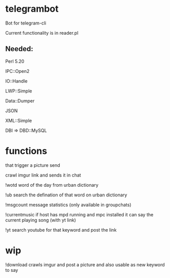 telegrambot
===========

Bot for telegram-cli

Current functionality is in reader.pl



Needed:
-------

Perl 5.20

IPC::Open2

IO::Handle

LWP::Simple

Data::Dumper

JSON

XML::Simple

DBI => DBD::MySQL

functions
=========

<keywords> that trigger a picture send

<imgurlink> crawl imgur link and sends it in chat

!wotd word of the day from urban dictionary

!ub <keyword> search the defination of that word on urban dictionary

!msgcount message statistics (only available in groupchats)

!currentmusic if host has mpd running and mpc installed it can say the current playing song (with yt link)

!yt <keyword> search youtube for that keyword and post the link


wip
===
!download <keyword> crawls imgur and post a picture and also usable as new keyword to say 

